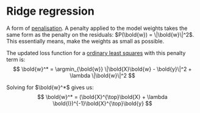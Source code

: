 # Ridge regression

A form of [penalisation](202210111821.md). A penalty applied to the model weights
takes the same form as the penalty on the residuals: $P(\bold{w}) =
\|\bold{w}\|^2$. This essentially means, make the weights as small as possible.

The updated loss function for a [ordinary least squares](202210111653.md) with this
penalty term is:
$$
\bold{w}^* = \argmin_{\bold{w}} \|\bold{X}\bold{w} - \bold{y}\|^2 + \lambda \|\bold{w}\|^2
$$

Solving for $\bold{w}^*$ gives us:
$$
\bold{w}^* = (\bold{X}^{\top}\bold{X} + \lambda \bold{I})^{-1}\bold{X}^{\top}\bold{y}
$$

